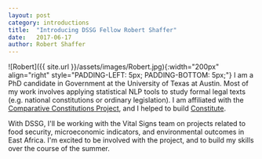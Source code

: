 ```yaml
---
layout: post
category: introductions
title:  "Introducing DSSG Fellow Robert Shaffer"
date:   2017-06-17
author: Robert Shaffer
---
```


![Robert]({{ site.url }}/assets/images/Robert.jpg){:width="200px" align="right" style="PADDING-LEFT: 5px; PADDING-BOTTOM: 5px;"}
I am a PhD candidate in Government at the University of Texas at Austin.
Most of my work involves applying statistical NLP tools to study formal
legal texts (e.g. national constitutions or ordinary legislation). I am
affiliated with the [Comparative Constitutions Project](http://comparativeconstitutionsproject.org/),
and I helped to build [Constitute](https://www.constituteproject.org/).

With DSSG, I'll be working with the Vital Signs team on projects related to
food security, microeconomic indicators, and environmental outcomes in East
Africa. I'm excited to be involved with the project, and to build my skills
over the course of the summer.
